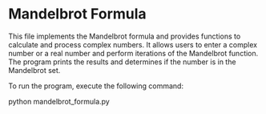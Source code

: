 # Mandelbrot Formula 

This file implements the Mandelbrot formula and provides functions to calculate and process complex numbers. It allows users to enter a complex number or a real number and perform iterations of the Mandelbrot function. The program prints the results and determines if the number is in the Mandelbrot set.

To run the program, execute the following command:

python mandelbrot_formula.py